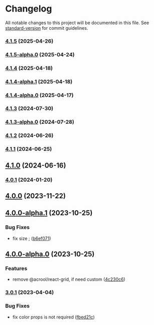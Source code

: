 # Changelog

All notable changes to this project will be documented in this file. See [standard-version](https://github.com/conventional-changelog/standard-version) for commit guidelines.

### [4.1.5](https://github.com/acrool/acrool-react-iconsvg/compare/v4.1.5-alpha.0...v4.1.5) (2025-04-26)

### [4.1.5-alpha.0](https://github.com/acrool/acrool-react-iconsvg/compare/v4.1.4...v4.1.5-alpha.0) (2025-04-24)

### [4.1.4](https://github.com/acrool/acrool-react-iconsvg/compare/v4.1.4-alpha.1...v4.1.4) (2025-04-18)

### [4.1.4-alpha.1](https://github.com/acrool/acrool-react-iconsvg/compare/v4.1.4-alpha.0...v4.1.4-alpha.1) (2025-04-18)

### [4.1.4-alpha.0](https://github.com/acrool/acrool-react-iconsvg/compare/v4.1.3...v4.1.4-alpha.0) (2025-04-17)

### [4.1.3](https://github.com/acrool/acrool-react-iconsvg/compare/v4.1.3-alpha.0...v4.1.3) (2024-07-30)

### [4.1.3-alpha.0](https://github.com/acrool/acrool-react-iconsvg/compare/v4.1.2...v4.1.3-alpha.0) (2024-07-28)

### [4.1.2](https://github.com/acrool/acrool-react-iconsvg/compare/v4.1.1...v4.1.2) (2024-06-26)

### [4.1.1](https://github.com/acrool/acrool-react-iconsvg/compare/v4.1.0...v4.1.1) (2024-06-25)

## [4.1.0](https://github.com/imagine10255/bear-react-iconsvg/compare/v4.0.1...v4.1.0) (2024-06-16)

### [4.0.1](https://github.com/imagine10255/bear-react-iconsvg/compare/v4.0.0...v4.0.1) (2024-01-20)

## [4.0.0](https://github.com/imagine10255/bear-react-iconsvg/compare/v4.0.0-alpha.1...v4.0.0) (2023-11-22)

## [4.0.0-alpha.1](https://github.com/imagine10255/bear-react-iconsvg/compare/v4.0.0-alpha.0...v4.0.0-alpha.1) (2023-10-25)


### Bug Fixes

* fix size ; ([b6ef071](https://github.com/imagine10255/bear-react-iconsvg/commit/b6ef071cebeee087f6072237174dc04d5e4723e1))

## [4.0.0-alpha.0](https://github.com/imagine10255/bear-react-iconsvg/compare/v3.0.1...v4.0.0-alpha.0) (2023-10-25)


### Features

* remove @acrool/react-grid, if need custom ([4c230c6](https://github.com/imagine10255/bear-react-iconsvg/commit/4c230c6c3a057338209c1bddf9d34ccc3210a4cd))

### [3.0.1](https://github.com/imagine10255/bear-react-iconsvg/compare/v3.0.0...v3.0.1) (2023-04-04)


### Bug Fixes

* fix color props is not required ([fbed21c](https://github.com/imagine10255/bear-react-iconsvg/commit/fbed21c6095eeaba30826f1be0e819700ec0f094))
